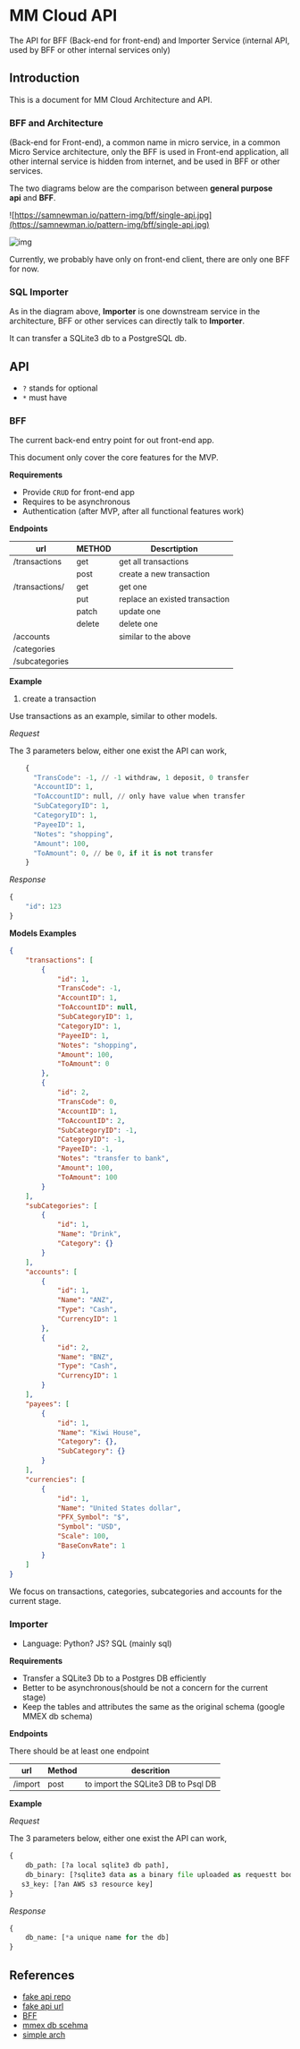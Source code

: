# MM Cloud API 



The API for BFF (Back-end for front-end) and Importer Service (internal API, used by BFF or other internal services only)

## Introduction

This is a document for MM Cloud Architecture and API.

### BFF and Architecture

(Back-end for Front-end), a common name in micro service, in a common Micro Service architecture, only the BFF is used in Front-end application, all other internal service is hidden from internet, and be used in BFF or other services.



The two diagrams below are the comparison between **general purpose api** and **BFF**.



![https://samnewman.io/pattern-img/bff/single-api.jpg](https://samnewman.io/pattern-img/bff/single-api.jpg)



![img](https://samnewman.io/pattern-img/bff/bff-overview.jpg)

Currently, we probably have only on front-end client, there are only one BFF for now.

### SQL Importer

As in the diagram above, **Importer** is one downstream service in the architecture,  BFF or other services can directly talk to **Importer**.

It can transfer a SQLite3 db to a PostgreSQL db.





## API

- `?` stands for optional
- `*` must have

### BFF

The current back-end entry point for out front-end app.

This document only cover the core features for the MVP.

**Requirements**

- Provide `CRUD` for front-end app
- Requires to be asynchronous
- Authentication (after MVP, after all functional features work)

**Endpoints**

| url                | METHOD | Descrtiption                   |
| ------------------ | ------ | ------------------------------ |
| /transactions      | get    | get all transactions           |
|                    | post   | create a new transaction       |
| /transactions/<id> | get    | get one                        |
|                    | put    | replace an existed transaction |
|                    | patch  | update one                     |
|                    | delete | delete one                     |
| /accounts          |        | similar to the above           |
| /categories        |        |                                |
| /subcategories     |        |                                |



**Example**

1. create a transaction

Use transactions as an example, similar to other models.

*Request*

The 3 parameters below, either one exist the API can work, 

```python
    {
      "TransCode": -1, // -1 withdraw, 1 deposit, 0 transfer
      "AccountID": 1,
      "ToAccountID": null, // only have value when transfer
      "SubCategoryID": 1,
      "CategoryID": 1,
      "PayeeID": 1,
      "Notes": "shopping",
      "Amount": 100,
      "ToAmount": 0, // be 0, if it is not transfer
    }


```

*Response*

```python
{
	"id": 123
}
```



**Models Examples**

```json
{
    "transactions": [
        {
            "id": 1,
            "TransCode": -1,
            "AccountID": 1,
            "ToAccountID": null,
            "SubCategoryID": 1,
            "CategoryID": 1,
            "PayeeID": 1,
            "Notes": "shopping",
            "Amount": 100,
            "ToAmount": 0
        },
        {
            "id": 2,
            "TransCode": 0,
            "AccountID": 1,
            "ToAccountID": 2,
            "SubCategoryID": -1,
            "CategoryID": -1,
            "PayeeID": -1,
            "Notes": "transfer to bank",
            "Amount": 100,
            "ToAmount": 100
        }
    ],
    "subCategories": [
        {
            "id": 1,
            "Name": "Drink",
            "Category": {}
        }
    ],
    "accounts": [
        {
            "id": 1,
            "Name": "ANZ",
            "Type": "Cash",
            "CurrencyID": 1
        },
        {
            "id": 2,
            "Name": "BNZ",
            "Type": "Cash",
            "CurrencyID": 1
        }
    ],
    "payees": [
        {
            "id": 1,
            "Name": "Kiwi House",
            "Category": {},
            "SubCategory": {}
        }
    ],
    "currencies": [
        {
            "id": 1,
            "Name": "United States dollar",
            "PFX_Symbol": "$",
            "Symbol": "USD",
            "Scale": 100,
            "BaseConvRate": 1
        }
    ]
}
```

We focus on transactions, categories, subcategories and accounts for the current stage.



### Importer

- Language: Python? JS? SQL (mainly sql)

**Requirements**

- Transfer a SQLite3 Db to a Postgres DB efficiently
- Better to be asynchronous(should be not a concern for the current stage)
- Keep the tables and attributes the same as the original schema (google MMEX db schema)

**Endpoints**

There should be at least one endpoint

| url     | Method | descrition                          |
| ------- | ------ | ----------------------------------- |
| /import | post   | to import the SQLite3 DB to Psql DB |

**Example**

*Request*

The 3 parameters below, either one exist the API can work, 

```python
{
	db_path: [?a local sqlite3 db path],
	db_binary: [?sqlite3 data as a binary file uploaded as requestt body],
   s3_key: [?an AWS s3 resource key]
}
```

*Response*

```python
{
	db_name: [*a unique name for the db]
}
```



## References

- [fake api repo](https://github.com/Money-Manager-SaaS/money-manager-ss-fake-db/blob/master/db.json)
- [fake api url](https://my-json-server.typicode.com/Money-Manager-SaaS/money-manager-ss-fake-db/transactions)
- [BFF](https://www.google.com/url?sa=t&rct=j&q=&esrc=s&source=web&cd=11&cad=rja&uact=8&ved=2ahUKEwig15_hpInoAhVBwzgGHe2cCBoQFjAKegQIBRAB&url=https%3A%2F%2Fsamnewman.io%2Fpatterns%2Farchitectural%2Fbff%2F&usg=AOvVaw0pgT2M2_yFQm-V0jVKItww)
- [mmex db scehma](https://github.com/moneymanagerex/database)
- [simple arch](![arch.jpg](https://github.com/Money-Manager-SaaS/money-manager-ss-fake-db/blob/master/arch.jpg?raw=true))
